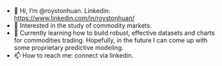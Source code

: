 - 👋 Hi, I’m @roystonhuan. Linkedin: https://www.linkedin.com/in/roystonhuan/
- 👀 Interested in the study of commodity markets. 
- 🌱 Currently learning how to build robust, effective datasets and charts for commodities trading. Hopefully, in the future I can come up with some proprietary predictive modeling.
- 📫 How to reach me: connect via linkedin.
